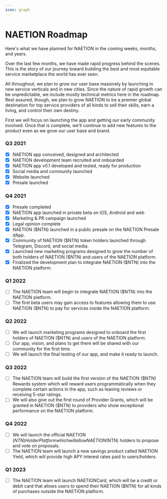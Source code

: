 ```yaml
---
icon: graph
---
```

# NAETION Roadmap

Here's what we have planned for NAETION in the coming weeks, months, and years.

Over the last few months, we have made rapid progress behind the scenes. This is the story of our journey toward building the best and most equitable service marketplace the world has ever seen.

All throughout, we plan to grow our user base massively by launching in new service verticals and in new cities. Since the nature of rapid growth can be unpredictable, we include mostly technical metrics here in the roadmap. Rest assured, though, we plan to grow NAETION to be a premier global destination for top service providers of all kinds to sell their skills, earn a living, and control their own destiny.

First we will focus on launching the app and getting our early community involved. Once that is complete, we'll continue to add new features to the product even as we grow our user base and brand.

### Q3 2021 

- [x] NAETION app conceived, designed and architected
- [x] NAETION development team recruited and onboarded
- [x] NAETION app v0.1 developed and tested, ready for production
- [x] Social media and community launched
- [x] Website launched
- [x] Presale launched

### Q4 2021

- [x] Presale completed
- [x] NAETION app launched in private beta on iOS, Android and web
- [x] Marketing & PR campaign launched
- [x] Legal opinion complete
- [x] NAETION ($NTN) launched in a public presale on the NAETION Presale dApp.
- [x] Community of NAETION ($NTN) token holders launched through Telegram, Discord, and social media.
- [x] Launched new marketing programs designed to grow the number of both holders of NAETION ($NTN) and users of the NAETION platform.
- [x] Finalized the development plan to integrate NAETION ($NTN) into the NAETION platform.

### Q1 2022

- [ ] The NAETION team will begin to integrate NAETION ($NTN) into the NAETION platform.
- [ ] The first beta users may gain access to features allowing them to use NAETION ($NTN) to pay for services inside the NAETION platform.

### Q2 2022

- [ ] We will launch marketing programs designed to onboard the first holders of NAETION ($NTN) and users of the NAETION platform.
- [ ] Our app, vision, and plans to get there will be shared with our community for the first time.
- [ ] We will launch the final testing of our app, and make it ready to launch. 

### Q3 2022
- [ ] The NAETION team will build the first version of the NAETION ($NTN) Rewards system which will reward users programmatically when they complete certain actions in the app, such as leaving reviews or receiving 5-star ratings.
- [ ] We will also give out the first round of Provider Grants, which will be granted in NAETION ($NTN) to providers who show exceptional performance on the NAETION platform.

### Q4 2022
- [ ] We will launch the official NAETION ($NTN) Holder Platform which will allow NAETION ($NTN) holders to propose and vote on proposals.
- [ ] The NAETION team will launch a new savings product called NAETION Yield, which will provide high APY interest rates paid to users/holders.

### Q1 2023
- [ ] The NAETION team will launch NAETIONCard, which will be a credit or debit card that allows users to spend their NAETION ($NTN) for all kinds of purchases outside the NAETION platform.

